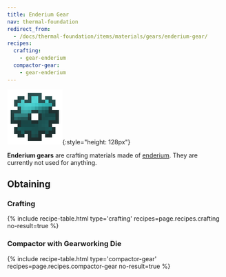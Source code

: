 ```yaml
---
title: Enderium Gear
nav: thermal-foundation
redirect_from:
  - /docs/thermal-foundation/items/materials/gears/enderium-gear/
recipes:
  crafting:
    - gear-enderium
  compactor-gear:
    - gear-enderium
---
```


![Enderium gear](/assets/images/thermal-foundation/gear-enderium.png){:style="height: 128px"}


**Enderium gears** are crafting materials made of
[enderium](/docs/enderium-ingot/). They are currently not used for anything.


Obtaining
---------

### Crafting
{% include recipe-table.html type='crafting' recipes=page.recipes.crafting no-result=true %}

### Compactor with Gearworking Die
{% include recipe-table.html type='compactor-gear' recipes=page.recipes.compactor-gear no-result=true %}
